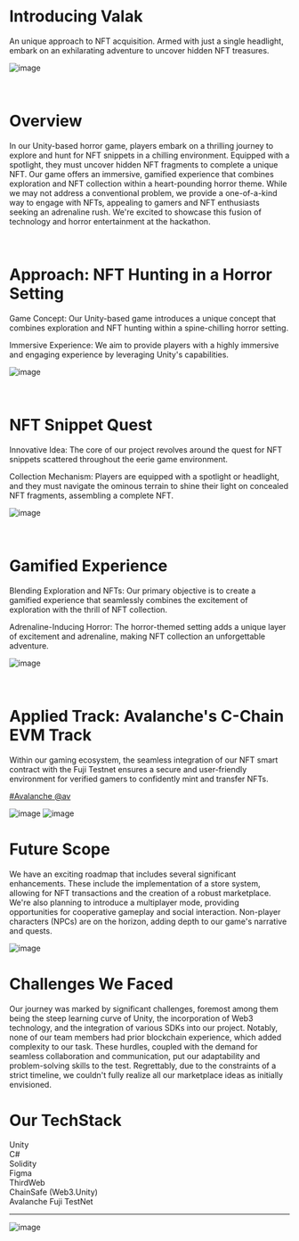 # Introducing Valak 
An unique approach to NFT acquisition. Armed with just a single headlight, embark on an exhilarating adventure to uncover hidden NFT treasures.


![image](https://github.com/sychen303/Valak/assets/38778028/477e6898-4fca-4be5-b382-3ab540ff684e)


<br>

# Overview
In our Unity-based horror game, players embark on a thrilling journey to explore and hunt for NFT snippets in a chilling environment. Equipped with a spotlight, they must uncover hidden NFT fragments to complete a unique NFT. Our game offers an immersive, gamified experience that combines exploration and NFT collection within a heart-pounding horror theme. While we may not address a conventional problem, we provide a one-of-a-kind way to engage with NFTs, appealing to gamers and NFT enthusiasts seeking an adrenaline rush. We're excited to showcase this fusion of technology and horror entertainment at the hackathon.

<br>

# Approach: NFT Hunting in a Horror Setting
Game Concept: Our Unity-based game introduces a unique concept that combines exploration and NFT hunting within a spine-chilling horror setting.

Immersive Experience: We aim to provide players with a highly immersive and engaging experience by leveraging Unity's capabilities.

![image](https://github.com/sychen303/Valak/assets/38778028/77064160-ab5c-4813-a42e-b85c22093a3a)

<br>

# NFT Snippet Quest

Innovative Idea: The core of our project revolves around the quest for NFT snippets scattered throughout the eerie game environment.

Collection Mechanism: Players are equipped with a spotlight or headlight, and they must navigate the ominous terrain to shine their light on concealed NFT fragments, assembling a complete NFT.

![image](https://github.com/sychen303/Valak/assets/38778028/07c34726-2645-4254-a036-118f5f325928)

<br>

# Gamified Experience

Blending Exploration and NFTs: Our primary objective is to create a gamified experience that seamlessly combines the excitement of exploration with the thrill of NFT collection.

Adrenaline-Inducing Horror: The horror-themed setting adds a unique layer of excitement and adrenaline, making NFT collection an unforgettable adventure.

![image](https://github.com/sychen303/Valak/assets/38778028/8ef1012d-0ca7-4c14-af03-6e795bc904e3)

<br>

# Applied Track: Avalanche's C-Chain EVM Track

Within our gaming ecosystem, the seamless integration of our NFT smart contract with the Fuji Testnet ensures a secure and user-friendly environment for verified gamers to confidently mint and transfer NFTs.


[#Avalanche @av](https://github.com/ava-labs)


![image](https://github.com/sychen303/Valak/assets/38778028/0b3b3220-1e7f-4ac7-9259-0ea58492bc95)
![image](https://github.com/sychen303/Valak/assets/38778028/5cf1c842-007b-489b-9244-a14fbe62e184)

# Future Scope

We have an exciting roadmap that includes several significant enhancements. These include the implementation of a store system, allowing for NFT transactions and the creation of a robust marketplace. We're also planning to introduce a multiplayer mode, providing opportunities for cooperative gameplay and social interaction. Non-player characters (NPCs) are on the horizon, adding depth to our game's narrative and quests.

![image](https://github.com/sychen303/Valak/assets/38778028/bc0a5af6-814b-4618-b637-17346b349e17)

# Challenges We Faced

Our journey was marked by significant challenges, foremost among them being the steep learning curve of Unity, the incorporation of Web3 technology, and the integration of various SDKs into our project. Notably, none of our team members had prior blockchain experience, which added complexity to our task. These hurdles, coupled with the demand for seamless collaboration and communication, put our adaptability and problem-solving skills to the test. Regrettably, due to the constraints of a strict timeline, we couldn't fully realize all our marketplace ideas as initially envisioned.

# Our TechStack

Unity <br>
C#  <br>
Solidity <br>
Figma <br>
ThirdWeb <br>
ChainSafe (Web3.Unity) <br>
Avalanche Fuji TestNet <br>

---

![image](https://github.com/sychen303/Valak/assets/38778028/0bb14c76-38a5-4e41-839a-e9020bc591b7)


